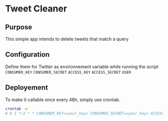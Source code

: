 # Tweet Cleaner

## Purpose
This simple app intends to delete tweets that match a query

## Configuration
Define them for Twitter as environnement variable while running the script
`CONSUMER_KEY`
`CONSUMER_SECRET`
`ACCESS_KEY`
`ACCESS_SECRET`
`USER`

## Deployement
To make it callable once every 48h, simply use crontab.
```sh
crontab -e
# 0 2 */2 * * CONSUMER_KEY=<your_key> CONSUMER_SECRET=<your_key> ACCESS_KEY=<your_key> ACCESS_SECRET=<your_key> USER=<twitteruserid> node <path_to_script>/index.js
````
